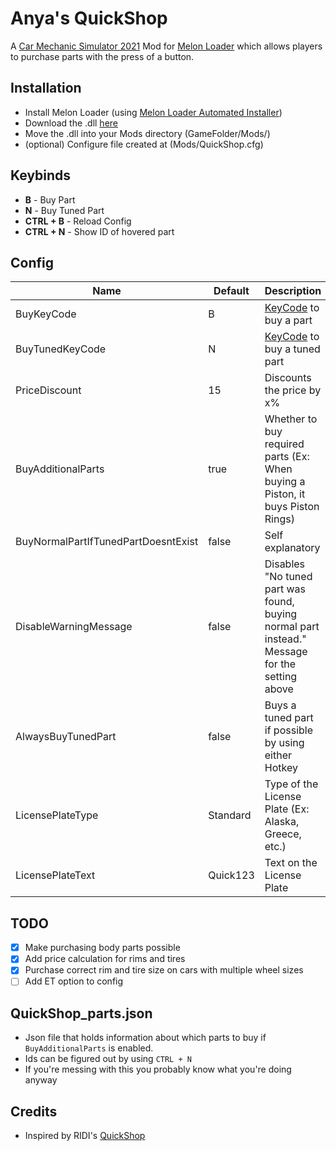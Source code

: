 # Anya's QuickShop
A [Car Mechanic Simulator 2021](https://store.steampowered.com/app/1190000/Car_Mechanic_Simulator_2021/) Mod for [Melon Loader](https://melonwiki.xyz) which allows players to purchase parts with the press of a button.

## Installation
- Install Melon Loader (using [Melon Loader Automated Installer](https://melonwiki.xyz/#/?id=automated-installation))
- Download the .dll [here](https://github.com/keifufu/QuickShop/releases/latest)
- Move the .dll into your Mods directory (GameFolder/Mods/)
- (optional) Configure file created at (Mods/QuickShop.cfg)

## Keybinds
- **B** - Buy Part
- **N** - Buy Tuned Part
- **CTRL + B** - Reload Config
- **CTRL + N** - Show ID of hovered part

## Config
| Name | Default | Description |
| --- | --- | --- |
| BuyKeyCode | B | [KeyCode](https://docs.unity3d.com/ScriptReference/KeyCode.html)  to buy a part |
| BuyTunedKeyCode | N | [KeyCode](https://docs.unity3d.com/ScriptReference/KeyCode.html) to buy a tuned part |
| PriceDiscount | 15 | Discounts the price by x% |
| BuyAdditionalParts | true | Whether to buy required parts (Ex: When buying a Piston, it buys Piston Rings) |
| BuyNormalPartIfTunedPartDoesntExist  | false | Self explanatory |
| DisableWarningMessage | false | Disables "No tuned part was found, buying normal part instead." Message for the setting above |
| AlwaysBuyTunedPart  | false | Buys a tuned part if possible by using either Hotkey |
| LicensePlateType  | Standard | Type of the License Plate (Ex: Alaska, Greece, etc.) |
| LicensePlateText  | Quick123 | Text on the License Plate |

## TODO
 - [x] Make purchasing body parts possible
 - [x] Add price calculation for rims and tires
 - [x] Purchase correct rim and tire size on cars with multiple wheel sizes
 - [ ] Add ET option to config

## QuickShop_parts.json
- Json file that holds information about which parts to buy if `BuyAdditionalParts` is enabled.  
- Ids can be figured out by using `CTRL + N`
- If you're messing with this you probably know what you're doing anyway

## Credits
- Inspired by RIDI's [QuickShop](https://www.nexusmods.com/carmechanicsimulator2021/mods/15)

